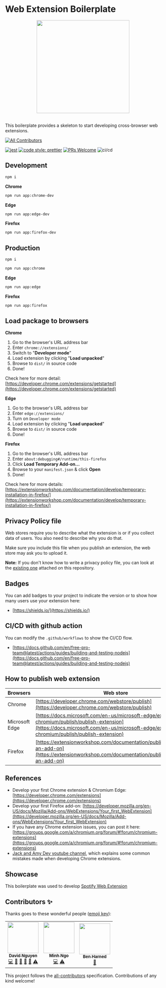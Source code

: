 # Web Extension Boilerplate

<div align="center">
  <img width="300" src="https://user-images.githubusercontent.com/6290720/118306393-5ab20b80-b524-11eb-9d70-ac7ed740397b.png" />
  <br />
  <br />
</div>

This boilerplate provides a skeleton to start developing cross-browser web extensions.

<!-- ALL-CONTRIBUTORS-BADGE:START - Do not remove or modify this section -->
[![All Contributors](https://img.shields.io/badge/all_contributors-3-orange.svg?style=flat-square)](#contributors-)
<!-- ALL-CONTRIBUTORS-BADGE:END -->

[![jest](https://jestjs.io/img/jest-badge.svg)](https://github.com/facebook/jest) [![code style: prettier](https://img.shields.io/badge/code_style-prettier-ff69b4.svg?style=flat-square)](https://github.com/prettier/prettier) [![PRs Welcome](https://img.shields.io/badge/PRs-welcome-brightgreen.svg?style=flat-square)](https://github.com/davidnguyen179/web-extension-boilerplate/pulls)
![ci/cd](https://github.com/davidnguyen179/web-extension-boilerplate/workflows/ci/cd/badge.svg)

## Development

```bash
npm i
```

**Chrome**

```bash
npm run app:chrome-dev
```

**Edge**

```bash
npm run app:edge-dev
```

**Firefox**

```bash
npm run app:firefox-dev
```

## Production

```bash
npm i
```

```bash
npm run app:chrome
```

**Edge**

```bash
npm run app:edge
```

**Firefox**

```bash
npm run app:firefox
```

## Load package to browsers

**Chrome**

1. Go to the browser's URL address bar
2. Enter `chrome://extensions/`
3. Switch to "**Developer mode**"
4. Load extension by clicking "**Load unpacked**"
5. Browse to `dist/` in source code
6. Done!

Check here for more detail: [https://developer.chrome.com/extensions/getstarted](https://developer.chrome.com/extensions/getstarted)

**Edge**

1. Go to the browser's URL address bar
2. Enter `edge://extensions/`
3. Turn on `Developer mode`
4. Load extension by clicking "**Load unpacked**"
5. Browse to `dist/` in source code
6. Done!

**Firefox**

1. Go to the browser's URL address bar
2. Enter `about:debugging#/runtime/this-firefox`
3. Click **Load Temporary Add-on...**
4. Browse to your `manifest.json` & click **Open**
5. Done!

Check here for more details: [https://extensionworkshop.com/documentation/develop/temporary-installation-in-firefox/](https://extensionworkshop.com/documentation/develop/temporary-installation-in-firefox/)

## Privacy Policy file

Web stores require you to describe what the extension is or if you collect data of users. You also need to describe why you do that.

Make sure you include this file when you publish an extension, the web store may ask you to upload it.

**Note:** If you don't know how to write a privacy policy file, you can look at the [existing one](https://github.com/davidnguyen179/web-extension-boilerplate/blob/main/PRIVACY_POLICY.txt) attached on this repository.

## Badges

You can add badges to your project to indicate the version or to show how many users use your extension here:

- [https://shields.io/](https://shields.io/)

## CI/CD with github action

You can modify the `.github/workflows` to show the CI/CD flow.

- [https://docs.github.com/en/free-pro-team@latest/actions/guides/building-and-testing-nodejs](https://docs.github.com/en/free-pro-team@latest/actions/guides/building-and-testing-nodejs)

## How to publish web extension

| Browsers       | Web store                                                                                                                                                                                      |
| -------------- | ---------------------------------------------------------------------------------------------------------------------------------------------------------------------------------------------- |
| Chrome         | [https://developer.chrome.com/webstore/publish](https://developer.chrome.com/webstore/publish)                                                                                                 |
| Microsoft Edge | [https://docs.microsoft.com/en-us/microsoft-edge/extensions-chromium/publish/publish-extension](https://docs.microsoft.com/en-us/microsoft-edge/extensions-chromium/publish/publish-extension) |
| Firefox        | [https://extensionworkshop.com/documentation/publish/submitting-an-add-on](https://extensionworkshop.com/documentation/publish/submitting-an-add-on)                                           |

## References

- Develop your first Chrome extension & Chromium Edge: [https://developer.chrome.com/extensions](https://developer.chrome.com/extensions)
- Develop your first Firefox add-on: [https://developer.mozilla.org/en-US/docs/Mozilla/Add-ons/WebExtensions/Your_first_WebExtension](https://developer.mozilla.org/en-US/docs/Mozilla/Add-ons/WebExtensions/Your_first_WebExtension)
- If you have any Chrome extension issues, you can post it here: [https://groups.google.com/a/chromium.org/forum/#!forum/chromium-extensions](https://groups.google.com/a/chromium.org/forum/#!forum/chromium-extensions)
- [Jack and Amy Dev youtube channel](https://www.youtube.com/channel/UCVj3dGw75v8aHFYD6CL1tFg), which explains some common mistakes made when developing Chrome extensions.

## Showcase

This boilerplate was used to develop [Spotify Web Extension](https://spotify-extension.netlify.app/)

## Contributors ✨

Thanks goes to these wonderful people ([emoji key](https://allcontributors.org/docs/en/emoji-key)):

<!-- ALL-CONTRIBUTORS-LIST:START - Do not remove or modify this section -->
<!-- prettier-ignore-start -->
<!-- markdownlint-disable -->
<table>
  <tr>
    <td align="center"><a href="https://www.dzungnguyen.dev"><img src="https://avatars.githubusercontent.com/u/6290720?v=4?s=100" width="100px;" alt=""/><br /><sub><b>David Nguyen</b></sub></a><br /><a href="https://github.com/davidnguyen179/web-extension-boilerplate/commits?author=davidnguyen179" title="Code">💻</a> <a href="https://github.com/davidnguyen179/web-extension-boilerplate/commits?author=davidnguyen179" title="Documentation">📖</a> <a href="#design-davidnguyen179" title="Design">🎨</a> <a href="#maintenance-davidnguyen179" title="Maintenance">🚧</a> <a href="https://github.com/davidnguyen179/web-extension-boilerplate/pulls?q=is%3Apr+reviewed-by%3Adavidnguyen179" title="Reviewed Pull Requests">👀</a> <a href="https://github.com/davidnguyen179/web-extension-boilerplate/commits?author=davidnguyen179" title="Tests">⚠️</a></td>
    <td align="center"><a href="https://github.com/immint023"><img src="https://avatars.githubusercontent.com/u/38607460?v=4?s=100" width="100px;" alt=""/><br /><sub><b>Minh Ngo</b></sub></a><br /><a href="https://github.com/davidnguyen179/web-extension-boilerplate/commits?author=immint023" title="Code">💻</a> <a href="https://github.com/davidnguyen179/web-extension-boilerplate/commits?author=immint023" title="Tests">⚠️</a></td>
    <td align="center"><a href="http://benlee3.com"><img src="https://avatars.githubusercontent.com/u/35267414?v=4?s=100" width="100px;" alt=""/><br /><sub><b>Ben Harned</b></sub></a><br /><a href="https://github.com/davidnguyen179/web-extension-boilerplate/commits?author=3BenLee" title="Documentation">📖</a></td>
  </tr>
</table>

<!-- markdownlint-restore -->
<!-- prettier-ignore-end -->

<!-- ALL-CONTRIBUTORS-LIST:END -->

This project follows the [all-contributors](https://github.com/all-contributors/all-contributors) specification. Contributions of any kind welcome!
